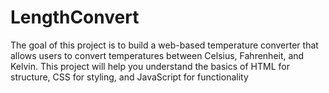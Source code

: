 # LengthConvert
The goal of this project is to build a web-based temperature converter that allows users to convert temperatures between Celsius, Fahrenheit, and Kelvin. This project will help you understand the basics of HTML for structure, CSS for styling, and JavaScript for functionality
